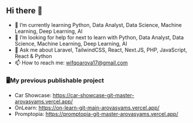 ## Hi there 👋

- 🌱 I’m currently learning Python, Data Analyst, Data Science, Machine Learning, Deep Learning, AI
- 🤔 I’m looking for help for next to learn with Python, Data Analyst, Data Science, Machine Learning, Deep Learning, AI
- 💬 Ask me about Laravel, TailwindCSS, React, Next.JS, PHP, JavaScript, React & Python
- 📫 How to reach me: wifqoarova17@gmail.com

### 🖥️My previous publishable project
- Car Showcase: https://car-showcase-git-master-arovasyams.vercel.app/
- OnLearn: https://on-learn-git-main-arovasyams.vercel.app/
- Promptopia: https://promptopia-git-master-arovasyams.vercel.app/


<!--
**ArovaSyams/ArovaSyams** is a ✨ _special_ ✨ repository because its `README.md` (this file) appears on your GitHub profile.

Here are some ideas to get you started:

- 🔭 I’m currently working on ...
- 😄 Pronouns: ...
- ⚡ Fun fact: ...
-->
